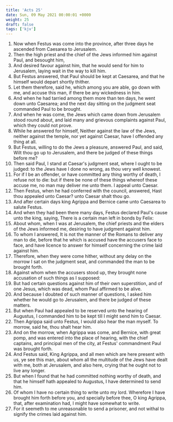 ```yaml
---
title: 'Acts 25'
date: Sun, 09 May 2021 00:00:01 +0000
weight: 25
draft: false
tags: ['kjv'] 
---
```


1. Now when Festus was come into the province, after three days he ascended from Caesarea to Jerusalem.
2. Then the high priest and the chief of the Jews informed him against Paul, and besought him,
3. And desired favour against him, that he would send for him to Jerusalem, laying wait in the way to kill him.
4. But Festus answered, that Paul should be kept at Caesarea, and that he himself would depart shortly thither.
5. Let them therefore, said he, which among you are able, go down with me, and accuse this man, if there be any wickedness in him.
6. And when he had tarried among them more than ten days, he went down unto Caesarea; and the next day sitting on the judgment seat commanded Paul to be brought.
7. And when he was come, the Jews which came down from Jerusalem stood round about, and laid many and grievous complaints against Paul, which they could not prove.
8. While he answered for himself, Neither against the law of the Jews, neither against the temple, nor yet against Caesar, have I offended any thing at all.
9. But Festus, willing to do the Jews a pleasure, answered Paul, and said, Wilt thou go up to Jerusalem, and there be judged of these things before me?
10. Then said Paul, I stand at Caesar's judgment seat, where I ought to be judged: to the Jews have I done no wrong, as thou very well knowest.
11. For if I be an offender, or have committed any thing worthy of death, I refuse not to die: but if there be none of these things whereof these accuse me, no man may deliver me unto them. I appeal unto Caesar.
12. Then Festus, when he had conferred with the council, answered, Hast thou appealed unto Caesar? unto Caesar shalt thou go.
13. And after certain days king Agrippa and Bernice came unto Caesarea to salute Festus.
14. And when they had been there many days, Festus declared Paul's cause unto the king, saying, There is a certain man left in bonds by Felix:
15. About whom, when I was at Jerusalem, the chief priests and the elders of the Jews informed me, desiring to have judgment against him.
16. To whom I answered, It is not the manner of the Romans to deliver any man to die, before that he which is accused have the accusers face to face, and have licence to answer for himself concerning the crime laid against him.
17. Therefore, when they were come hither, without any delay on the morrow I sat on the judgment seat, and commanded the man to be brought forth.
18. Against whom when the accusers stood up, they brought none accusation of such things as I supposed:
19. But had certain questions against him of their own superstition, and of one Jesus, which was dead, whom Paul affirmed to be alive.
20. And because I doubted of such manner of questions, I asked him whether he would go to Jerusalem, and there be judged of these matters.
21. But when Paul had appealed to be reserved unto the hearing of Augustus, I commanded him to be kept till I might send him to Caesar.
22. Then Agrippa said unto Festus, I would also hear the man myself. To morrow, said he, thou shalt hear him.
23. And on the morrow, when Agrippa was come, and Bernice, with great pomp, and was entered into the place of hearing, with the chief captains, and principal men of the city, at Festus' commandment Paul was brought forth.
24. And Festus said, King Agrippa, and all men which are here present with us, ye see this man, about whom all the multitude of the Jews have dealt with me, both at Jerusalem, and also here, crying that he ought not to live any longer.
25. But when I found that he had committed nothing worthy of death, and that he himself hath appealed to Augustus, I have determined to send him.
26. Of whom I have no certain thing to write unto my lord. Wherefore I have brought him forth before you, and specially before thee, O king Agrippa, that, after examination had, I might have somewhat to write.
27. For it seemeth to me unreasonable to send a prisoner, and not withal to signify the crimes laid against him.
